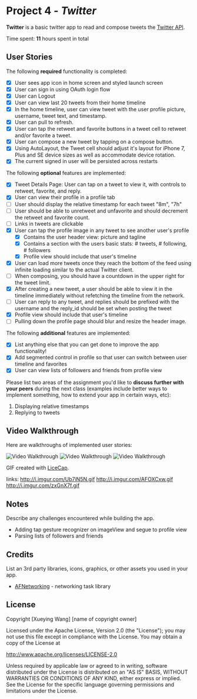 # Project 4 - *Twitter*

**Twitter** is a basic twitter app to read and compose tweets the [Twitter API](https://apps.twitter.com/).

Time spent: **11** hours spent in total

## User Stories

The following **required** functionality is completed:

- [x] User sees app icon in home screen and styled launch screen
- [x] User can sign in using OAuth login flow
- [x] User can Logout
- [x] User can view last 20 tweets from their home timeline
- [x] In the home timeline, user can view tweet with the user profile picture, username, tweet text, and timestamp.
- [x] User can pull to refresh.
- [x] User can tap the retweet and favorite buttons in a tweet cell to retweet and/or favorite a tweet.
- [x] User can compose a new tweet by tapping on a compose button.
- [x] Using AutoLayout, the Tweet cell should adjust it's layout for iPhone 7, Plus and SE device sizes as well as accommodate device rotation.
- [x] The current signed in user will be persisted across restarts

The following **optional** features are implemented:

- [x] Tweet Details Page: User can tap on a tweet to view it, with controls to retweet, favorite, and reply.
- [x] User can view their profile in a profile tab
- [ ] User should display the relative timestamp for each tweet "8m", "7h"
- [ ] User should be able to unretweet and unfavorite and should decrement the retweet and favorite count.
- [ ] Links in tweets are clickable
- [x] User can tap the profile image in any tweet to see another user's profile
    - [x] Contains the user header view: picture and tagline
    - [x] Contains a section with the users basic stats: # tweets, # following, # followers
    - [x] Profile view should include that user's timeline
- [x] User can load more tweets once they reach the bottom of the feed using infinite loading similar to the actual Twitter client.
- [ ] When composing, you should have a countdown in the upper right for the tweet limit.
- [x] After creating a new tweet, a user should be able to view it in the timeline immediately without refetching the timeline from the network.
- [ ] User can reply to any tweet, and replies should be prefixed with the username and the reply_id should be set when posting the tweet
- [x] Profile view should include that user's timeline
- [ ] Pulling down the profile page should blur and resize the header image.

The following **additional** features are implemented:

- [x] List anything else that you can get done to improve the app functionality!
- [x] Add segmented control in profile so that user can switch between user timeline and favorites
- [x] User can view lists of followers and friends from profile view

Please list two areas of the assignment you'd like to **discuss further with your peers** during the next class (examples include better ways to implement something, how to extend your app in certain ways, etc):

1. Displaying relative timestamps
2. Replying to tweets

## Video Walkthrough

Here are walkthroughs of implemented user stories:

<img src='http://i.imgur.com/Ub7iN5N.gif' title='Navigation' width='' alt='Video Walkthrough' />

<img src='http://i.imgur.com/AFOXCxw.gif' title='Compose new Tweet' width='' alt='Video Walkthrough' />

<img src='http://i.imgur.com/zxGnX7f.gif' title='Inifinite loading' width='' alt='Video Walkthrough' />

GIF created with [LiceCap](http://www.cockos.com/licecap/).

links:
http://i.imgur.com/Ub7iN5N.gif
http://i.imgur.com/AFOXCxw.gif
http://i.imgur.com/zxGnX7f.gif

## Notes

Describe any challenges encountered while building the app.
- Adding tap gesture recognizer on imageView and segue to profile view
- Parsing lists of followers and friends

## Credits

List an 3rd party libraries, icons, graphics, or other assets you used in your app.

- [AFNetworking](https://github.com/AFNetworking/AFNetworking) - networking task library

## License

Copyright [Xueying Wang] [name of copyright owner]

Licensed under the Apache License, Version 2.0 (the "License");
you may not use this file except in compliance with the License.
You may obtain a copy of the License at

http://www.apache.org/licenses/LICENSE-2.0

Unless required by applicable law or agreed to in writing, software
distributed under the License is distributed on an "AS IS" BASIS,
WITHOUT WARRANTIES OR CONDITIONS OF ANY KIND, either express or implied.
See the License for the specific language governing permissions and
limitations under the License.
